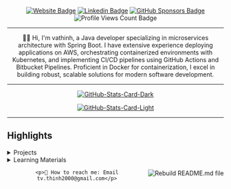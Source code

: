 <div align="center">
<p><a href="https://koffeeaddicted.com/"><img src="https://img.shields.io/badge/-Website-3B7EBF?style=for-the-badge&amp;logo=amp&amp;logoColor=white" alt="Website Badge"></a> <a href="https://www.linkedin.com/in/thinh-tran-java/"><img src="https://img.shields.io/badge/-LinkedIn-3B7EBF?style=for-the-badge&amp;logo=Linkedin&amp;logoColor=white" alt="Linkedin Badge"></a> <a href="https://github.com/sponsors/vathinh"><img src="https://img.shields.io/badge/-github%20sponsors-3B7EBF?style=for-the-badge&amp;logo=github&amp;logoColor=white" alt="GitHub Sponsors Badge"></a> <img src="https://komarev.com/ghpvc/?username=vathinh&amp;style=for-the-badge" alt="Profile Views Count Badge"></p>
<hr>
<p>👋🏾 Hi, I'm vathinh, a Java developer specializing in microservices architecture with Spring Boot. I have extensive experience deploying applications on AWS, orchestrating containerized environments with Kubernetes, and implementing CI/CD pipelines using GitHub Actions and Bitbucket Pipelines. Proficient in Docker for containerization, I excel in building robust, scalable solutions for modern software development.</p>
<hr>
<p><a href="https://github.com/vathinh/vathinh#gh-dark-mode-only"><img src="https://github-readme-stats.vercel.app/api?username=vathinh&amp;show_icons=true&amp;hide_border=true&amp;include_all_commits=true&amp;card_width=600&amp;custom_title=GitHub%20Open%20Source%20Stats&amp;title_color=3B7EBF&amp;text_color=FFF&amp;icon_color=3B7EBF&amp;hide=contribs&amp;show=reviews,prs_merged,prs_merged_percentage&amp;theme=transparent#gh-dark-mode-only" alt="GitHub-Stats-Card-Dark"></a></p>
<p><a href="https://github.com/vathinh/vathinh#gh-light-mode-only"><img src="https://github-readme-stats.vercel.app/api?username=vathinh&amp;show_icons=true&amp;hide_border=true&amp;include_all_commits=true&amp;card_width=600&amp;custom_title=GitHub%20Open%20Source%20Stats&amp;title_color=3B7EBF&amp;text_color=474A4E&amp;icon_color=3B7EBF&amp;hide=contribs&amp;show=reviews,prs_merged,prs_merged_percentage&amp;theme=transparent#gh-light-mode-only" alt="GitHub-Stats-Card-Light"></a></p>
  </div>
<hr>
<h2>Highlights</h2>
  <details>
  <summary>Projects</summary>
  <br />
  Here are some of my other projects you might want to check out that are not pinned:
  <br />
<br />
  <ul><li><a href=https://github.com/vathinh/vathinh target="_blank" rel="noopener noreferrer">vathinh/vathinh</a> (<b>0</b> ✨ and <b>0</b> 🍴): Van Thinh's Github Profile</li>
<li>More coming soon :).</li>
</ul>
  </details>
  <details>
  <summary>Learning Materials</summary>
  <br />
  Here are some of my unique-styled workshop materials you can use to learn key concepts at your own pace:
  <br />
<br />
  <ul><li><a href=https://github.com/vathinh/vathinh target="_blank" rel="noopener noreferrer">vathinh/vathinh</a> (<b>0</b> ✨ and <b>0</b> 🍴): Van Thinh's Github Profile</li>
<li>More coming soon :).</li>
</ul>
  </details>
<p><a href="https://github.com/vathinh/vathinh/actions/workflows/build.yml"><img src="https://github.com/vathinh/vathinh/actions/workflows/build.yml/badge.svg" align="right" alt="Rebuild README.md file"></a></p>
  <div align="center">
<pre><code>&lt;p&gt;💬 How to reach me: Email tv.thinh2000@gmail.com&lt;/p&gt;
</code></pre>
  </div>